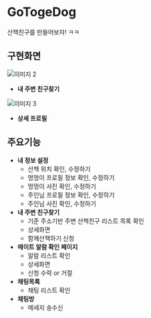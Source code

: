 # GoTogeDog

산책친구를 만들어보자! ㅋㅋ

## 구현화면

![이미지 2](https://user-images.githubusercontent.com/55231029/120974069-a9149c00-c7aa-11eb-9b07-de6005b0c454.GIF)

- **내 주변 친구찾기**

![이미지 3](https://user-images.githubusercontent.com/55231029/120974378-03adf800-c7ab-11eb-9650-9295785a21bc.GIF)
- **상세 프로필**


## 주요기능

- **내 정보 설정**
    - 산책 위치 확인, 수정하기
    - 멍멍이 프로필 정보 확인, 수정하기
    - 멍멍이 사진 확인, 수정하기
    - 주인님 프로필 정보 확인, 수정하기
    - 주인님 사진 확인, 수정하기
- **내 주변 친구찾기**
    - 기준 주소기반 주변 산책친구 리스트 목록 확인
    - 상세화면
    - 함께산책하기 신청
- **메이트 알람 확인 페이지**
    - 알람 리스트 확인
    - 상세화면
    - 신청 수락 or 거절
- **채팅목록**
    - 채팅 리스트 확인
- **채팅방**
    - 메세지 송수신
